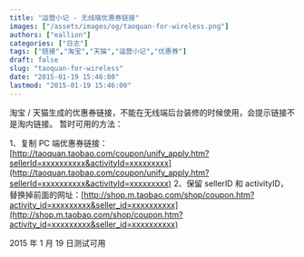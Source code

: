 ```yaml
---
title: "运营小记 - 无线端优惠券链接"
images: ["/assets/images/og/taoquan-for-wireless.png"]
authors: ["eallion"]
categories: ["日志"]
tags: ["链接","淘宝","天猫","运营小记","优惠券"]
draft: false
slug: "taoquan-for-wireless"
date: "2015-01-19 15:46:00"
lastmod: "2015-01-19 15:46:00"
---
```


淘宝 / 天猫生成的优惠券链接，不能在无线端后台装修的时候使用，会提示链接不是淘内链接。
暂时可用的方法：

1、复制 PC 端优惠券链接：[http://taoquan.taobao.com/coupon/unify_apply.htm?sellerId=xxxxxxxxxx&activityId=xxxxxxxxx](http://taoquan.taobao.com/coupon/unify_apply.htm?sellerId=xxxxxxxxxx&activityId=xxxxxxxxx)
2、保留 sellerID 和 activityID，替换掉前面的网址：[http://shop.m.taobao.com/shop/coupon.htm?activity_id=xxxxxxxxx&seller_id=xxxxxxxxxx](http://shop.m.taobao.com/shop/coupon.htm?activity_id=xxxxxxxxx&seller_id=xxxxxxxxxx)

2015 年 1 月 19 日测试可用
